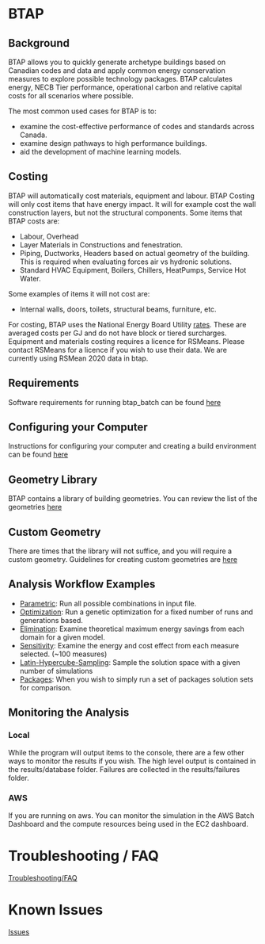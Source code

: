 # BTAP

## Background
BTAP allows you to quickly generate archetype buildings based on Canadian codes and data and apply common energy conservation measures to explore possible technology packages. BTAP calculates energy, NECB Tier performance,  operational carbon and relative capital costs for all scenarios where possible. 

The most common used cases for BTAP is to:
* examine the cost-effective performance of codes and standards across Canada.
* examine design pathways to high performance buildings.
* aid the development of machine learning models.

## Costing
BTAP will automatically cost materials, equipment and labour. BTAP Costing will only cost items that have energy impact. It will for example cost the wall construction layers, but not the structural components. 
Some items that BTAP costs are:
* Labour, Overhead
* Layer Materials in Constructions and fenestration.
* Piping, Ductworks, Headers based on actual geometry of the building. This is required when evaluating forces air vs hydronic solutions. 
* Standard HVAC Equipment, Boilers, Chillers, HeatPumps, Service Hot Water. 

Some examples of items it will not cost are:
* Internal walls, doors, toilets, structural beams, furniture, etc.   

For costing, BTAP uses the National Energy Board Utility [rates](resources/ceb_fuel_end_use_prices.csv). These are averaged costs per GJ and do not have block or tiered surcharges. Equipment and materials costing requires a licence for RSMeans. Please contact RSMeans for a licence if you wish to use their data. We are currently using RSMean 2020 data in btap. 


## Requirements
Software requirements for running btap_batch can be found [here](docs/requirements.md)

## Configuring your Computer
Instructions for configuring your computer and creating a build environment can be found [here](docs/configure.md)

## Geometry Library
BTAP contains a library of building geometries. You can review the list of the geometries [here](docs/geometry_library.md)

## Custom Geometry
There are times that the library will not suffice, and you will require a custom geometry. Guidelines for creating custom geometries are [here](docs/custom_osm.md)

## Analysis Workflow Examples
 * [Parametric](docs/parametric.md): Run all possible combinations in input file.
 * [Optimization](docs/optimization.md): Run a genetic optimization for a fixed number of runs and generations based.  
 * [Elimination](docs/elimination.md): Examine theoretical maximum energy savings from each domain for a given model. 
 * [Sensitivity](docs/sensitivity.md): Examine the energy and cost effect from each measure selected. (~100 measures) 
 * [Latin-Hypercube-Sampling](docs/latin_hypercube_sampling.md): Sample the solution space with a given number of simulations
 * [Packages](docs/packages.md): When you wish to simply run a set of packages solution sets for comparison.


## Monitoring the Analysis

### Local
While the program will output items to the console, there are a few other ways to monitor the results if you wish. The high level output is contained in the results/database folder. Failures are collected in the results/failures folder.  

### AWS
If you are running on aws. You can monitor the simulation in the AWS Batch Dashboard and the compute resources 
being used in the EC2 dashboard. 

# Troubleshooting / FAQ
 [Troubleshooting/FAQ](docs/troubleshooting.md)

# Known Issues
[Issues](docs/known_issues.md)



